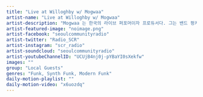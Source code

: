 ```yaml
---
title: "Live at Willoghby w/ Mogwaa"	
artist-name: "Live at Willoghby w/ Mogwaa"	
artist-description: "Mogwaa 는 한국의 라이브 퍼포머이자 프로듀서다. 그는 밴드 펑카프릭 부스터(Funkafric Booster) 에서 수년간 기타리스트로 활동했다. 그의 음악적 장르는 주로 Synth Funk, Modern Funk 인데 (이러한 음악들은 다양한 신디사이저와 드럼머신을 이용한다), 그는 자신만의 방식으로 Funk 음악을 풀어나가고있다. Xin Xeha 와의 협업은 언더그라운드 훵크 리스터들에게 좋은 반응을 이끌어냈다."	
artist-featured-image: "noimage.png"	
artist-facebook: "seoulcommunityradio"	
artist-twitter: "Radio_SCR"	
artist-instagram: "scr_radio"	
artist-soundcloud: "seoulcommunityradio"	
artist-youtubeChannelID: "UCUjB4nj0j-pYBaYI0sXekfw"	
images: ""	
group: "Local Guests"	
genres: "Funk, Synth Funk, Modern Funk"	
daily-motion-playlist: ""	
daily-motion-video: "x6uozdq"		
---
```


